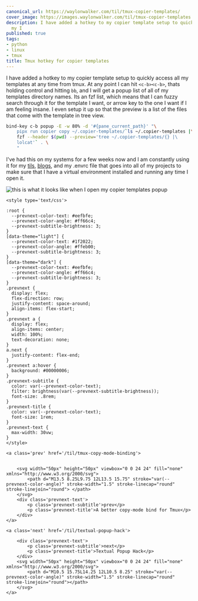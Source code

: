 ```yaml
---
canonical_url: https://waylonwalker.com/til/tmux-copier-templates/
cover_image: https://images.waylonwalker.com/til/tmux-copier-templates.png
description: I have added a hotkey to my copier template setup to quickly access all
  my I
published: true
tags:
- python
- linux
- tmux
title: Tmux hotkey for copier templates
---
```


I have added a hotkey to my copier template setup to quickly access all my templates at any time from tmux.  At any point I can hit `<c-b><c-b>`, thats holding control and hitting `bb`, and I will get a popup list of all of my templates directory names.  Its an fzf list, which means that I can fuzzy search through it for the template I want, or arrow key to the one I want if I am feeling insane.  I even setup it up so that the preview is a list of the files that come with the template in tree view.

``` bash
bind-key c-b popup -E -w 80% -d '#{pane_current_path}' "\
    pipx run copier copy ~/.copier-templates/`ls ~/.copier-templates |\
    fzf --header $(pwd) --preview='tree ~/.copier-templates/{} |\
    lolcat'` . \
    "
```

I've had this on my systems for a few weeks now and I am constantly using it for my [tils](https://waylonwalker.com/til/), [blogs](https://waylonwalker.com/archive), and my .envrc file that goes into all of my projects to make sure that I have a virtual environment installed and running any time I open it.

![this is what it looks like when I open my copier templates popup](https://images.waylonwalker.com/copier-templates-tmux-popup.png)
<div class='prevnext'>

    <style type='text/css'>

    :root {
      --prevnext-color-text: #eefbfe;
      --prevnext-color-angle: #ff66c4;
      --prevnext-subtitle-brightness: 3;
    }
    [data-theme="light"] {
      --prevnext-color-text: #1f2022;
      --prevnext-color-angle: #ffeb00;
      --prevnext-subtitle-brightness: 3;
    }
    [data-theme="dark"] {
      --prevnext-color-text: #eefbfe;
      --prevnext-color-angle: #ff66c4;
      --prevnext-subtitle-brightness: 3;
    }
    .prevnext {
      display: flex;
      flex-direction: row;
      justify-content: space-around;
      align-items: flex-start;
    }
    .prevnext a {
      display: flex;
      align-items: center;
      width: 100%;
      text-decoration: none;
    }
    a.next {
      justify-content: flex-end;
    }
    .prevnext a:hover {
      background: #00000006;
    }
    .prevnext-subtitle {
      color: var(--prevnext-color-text);
      filter: brightness(var(--prevnext-subtitle-brightness));
      font-size: .8rem;
    }
    .prevnext-title {
      color: var(--prevnext-color-text);
      font-size: 1rem;
    }
    .prevnext-text {
      max-width: 30vw;
    }
    </style>
    
    <a class='prev' href='/til/tmux-copy-mode-binding'>
    

        <svg width="50px" height="50px" viewbox="0 0 24 24" fill="none" xmlns="http://www.w3.org/2000/svg">
            <path d="M13.5 8.25L9.75 12L13.5 15.75" stroke="var(--prevnext-color-angle)" stroke-width="1.5" stroke-linecap="round" stroke-linejoin="round"> </path>
        </svg>
        <div class='prevnext-text'>
            <p class='prevnext-subtitle'>prev</p>
            <p class='prevnext-title'>A better copy-mode bind for Tmux</p>
        </div>
    </a>
    
    <a class='next' href='/til/textual-popup-hack'>
    
        <div class='prevnext-text'>
            <p class='prevnext-subtitle'>next</p>
            <p class='prevnext-title'>Textual Popup Hack</p>
        </div>
        <svg width="50px" height="50px" viewbox="0 0 24 24" fill="none" xmlns="http://www.w3.org/2000/svg">
            <path d="M10.5 15.75L14.25 12L10.5 8.25" stroke="var(--prevnext-color-angle)" stroke-width="1.5" stroke-linecap="round" stroke-linejoin="round"></path>
        </svg>
    </a>
  </div>